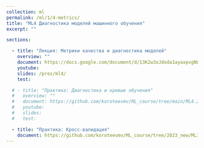 ```yaml
---
collection: ml
permalink: /ml/1/4-metrics/
title: "ML4 Диагностика моделей машинного обучения"
excerpt: ""

sections:

  - title: "Лекция: Метрики качества и диагностика моделей" 
    overview: ""
    document: https://docs.google.com/document/d/13K2w3oJdoda1ayaxpvgNL2oI_hhSTAlmlQgkqcrx6qU/edit?usp=sharing
    youtube:
    slides: /pres/ml4/
    test:

  # - title: "Практика: Диагностика и кривые обучения" 
  #   overview: ""
  #   document: https://github.com/koroteevmv/ML_course/tree/main/ML4.2_curves
  #   youtube:
  #   slides:
  #   test:

  - title: "Практика: Кросс-валидация" 
    document: https://github.com/koroteevmv/ML_course/tree/2023_new/ML3.1%20classification
---
```

